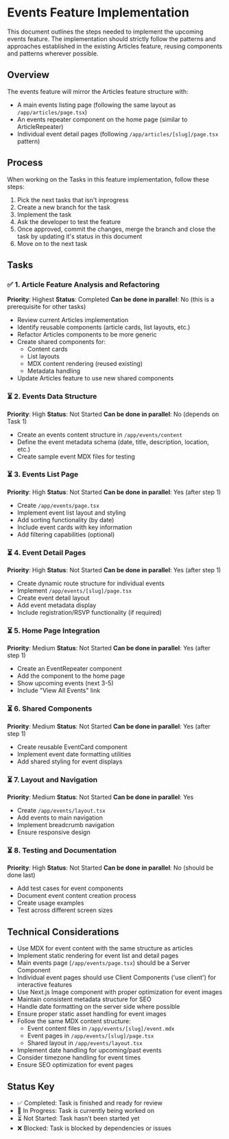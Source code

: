 # Events Feature Implementation

This document outlines the steps needed to implement the upcoming events feature. The implementation should strictly follow the patterns and approaches established in the existing Articles feature, reusing components and patterns wherever possible.

## Overview
The events feature will mirror the Articles feature structure with:
- A main events listing page (following the same layout as `/app/articles/page.tsx`)
- An events repeater component on the home page (similar to ArticleRepeater)
- Individual event detail pages (following `/app/articles/[slug]/page.tsx` pattern)

## Process
When working on the Tasks in this feature implementation, follow these steps:
1. Pick the next tasks that isn't inprogress
2. Create a new branch for the task
3. Implement the task
4. Ask the developer to test the feature
5. Once approved, commit the changes, merge the branch and close the task by updating it's status in this document
6. Move on to the next task

## Tasks

### ✅ 1. Article Feature Analysis and Refactoring
**Priority**: Highest
**Status**: Completed
**Can be done in parallel**: No (this is a prerequisite for other tasks)
- Review current Articles implementation
- Identify reusable components (article cards, list layouts, etc.)
- Refactor Articles components to be more generic
- Create shared components for:
  - Content cards
  - List layouts
  - MDX content rendering (reused existing)
  - Metadata handling
- Update Articles feature to use new shared components

### ⏳ 2. Events Data Structure
**Priority**: High
**Status**: Not Started
**Can be done in parallel**: No (depends on Task 1)
- Create an events content structure in `/app/events/content`
- Define the event metadata schema (date, title, description, location, etc.)
- Create sample event MDX files for testing

### ⏳ 3. Events List Page
**Priority**: High
**Status**: Not Started
**Can be done in parallel**: Yes (after step 1)
- Create `/app/events/page.tsx`
- Implement event list layout and styling
- Add sorting functionality (by date)
- Include event cards with key information
- Add filtering capabilities (optional)

### ⏳ 4. Event Detail Pages
**Priority**: High
**Status**: Not Started
**Can be done in parallel**: Yes (after step 1)
- Create dynamic route structure for individual events
- Implement `/app/events/[slug]/page.tsx`
- Create event detail layout
- Add event metadata display
- Include registration/RSVP functionality (if required)

### ⏳ 5. Home Page Integration
**Priority**: Medium
**Status**: Not Started
**Can be done in parallel**: Yes (after step 1)
- Create an EventRepeater component
- Add the component to the home page
- Show upcoming events (next 3-5)
- Include "View All Events" link

### ⏳ 6. Shared Components
**Priority**: Medium
**Status**: Not Started
**Can be done in parallel**: Yes (after step 1)
- Create reusable EventCard component
- Implement event date formatting utilities
- Add shared styling for event displays

### ⏳ 7. Layout and Navigation
**Priority**: Medium
**Status**: Not Started
**Can be done in parallel**: Yes
- Create `/app/events/layout.tsx`
- Add events to main navigation
- Implement breadcrumb navigation
- Ensure responsive design

### ⏳ 8. Testing and Documentation
**Priority**: High
**Status**: Not Started
**Can be done in parallel**: No (should be done last)
- Add test cases for event components
- Document event content creation process
- Create usage examples
- Test across different screen sizes

## Technical Considerations
- Use MDX for event content with the same structure as articles
- Implement static rendering for event list and detail pages
- Main events page (`/app/events/page.tsx`) should be a Server Component
- Individual event pages should use Client Components ('use client') for interactive features
- Use Next.js Image component with proper optimization for event images
- Maintain consistent metadata structure for SEO
- Handle date formatting on the server side where possible
- Ensure proper static asset handling for event images
- Follow the same MDX content structure:
  - Event content files in `/app/events/[slug]/event.mdx`
  - Event pages in `/app/events/[slug]/page.tsx`
  - Shared layout in `/app/events/layout.tsx`
- Implement date handling for upcoming/past events
- Consider timezone handling for event times
- Ensure SEO optimization for event pages

## Status Key
- ✅ Completed: Task is finished and ready for review
- 🔄 In Progress: Task is currently being worked on
- ⏳ Not Started: Task hasn't been started yet
- ❌ Blocked: Task is blocked by dependencies or issues
